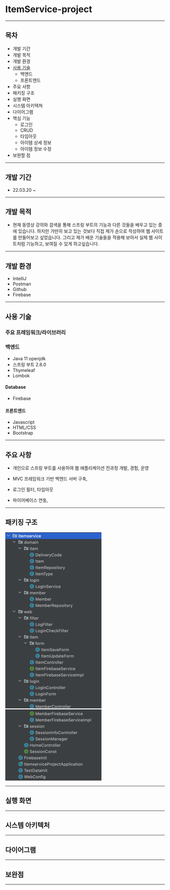 # ItemService-project

---
## 목차

- 개발 기간
- 개발 목적
- 개발 환경
- [사용 기술](#index)
  + 백엔드
  + 프론트엔드
- 주요 사항
- 패키징 구조
- 실행 화면
- 시스템 아키텍쳐
- 다이어그램
- 핵심 기능
  + 로그인
  + CRUD
  + 타임아웃
  + 아이템 상세 정보
  + 아이템 정보 수정
- 보완할 점


---

## 개발 기간
- 22.03.20 ~



---

## 개발 목적
- 현재 동영상 강의와 검색을 통해 스프링 부트의 기능과 다른 것들을 배우고 있는 중에 있습니다. 하지만 가만히 보고 있는 것보다 직접 제가 손으로 작성하여 웹 사이트를 만들어보고 싶었습니다. 그리고 제가 배운 기술들을 적용해 보아서 실제 웹 사이트처럼 기능하고, 보여질 수 있게 하고싶습니다.
---

## 개발 환경
- IntelliJ
- Postman
- Github
- Firebase


---

## <div id="index">사용 기술</div>

### 주요 프레임워크/라이브러리

### 백엔드
+ Java 11 openjdk
 + 스프링 부트 2.6.0
 + Thymeleaf
 + Lombok

#### Database
  * Firebase



#### 프론트엔드
  + Javascript
  + HTML/CSS
  + Bootstrap
---

## 주요 사항

* 개인으로 스프링 부트를 사용하여 웹 애플리케이션 전과정 개발, 경험, 운영

* MVC 프레임워크 기반 백엔드 서버 구축,

* 로그인 필터, 타임아웃

* 파이어베이스 연동,

---
## 패키징 구조

![img.png](img.png)![img_1.png](img_1.png)


---

## 실행 화면



---

## 시스템 아키텍처



---

## 다이어그램


---

## 보완점



---
